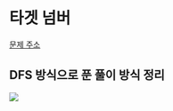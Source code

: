 # 타겟 넘버

[문제 주소](https://school.programmers.co.kr/learn/courses/30/lessons/43165)


## DFS 방식으로 푼 풀이 방식 정리

![](.타겟-넘버_images/5fae34fa.png)